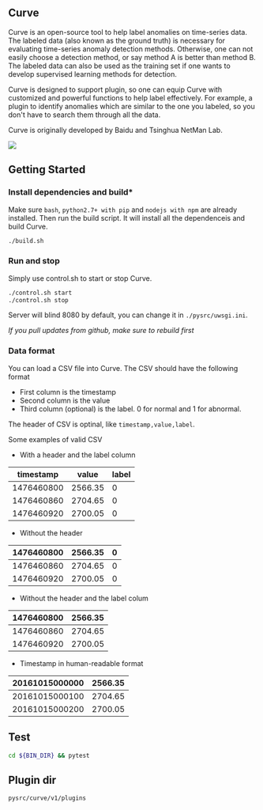 Curve
---

Curve is an open-source tool to help label anomalies on time-series data. The labeled data (also known as the ground truth) is necessary for evaluating time-series anomaly detection methods. Otherwise, one can not easily choose a detection method, or say method A is better than method B. The labeled data can also be used as the training set if one wants to develop supervised learning methods for detection.

Curve is designed to support plugin, so one can equip Curve with customized and powerful functions to help label effectively. For example, a plugin to identify anomalies which are similar to the one you labeled, so you don't have to search them through all the data.

Curve is originally developed by Baidu and Tsinghua NetMan Lab.


<img src="https://raw.githubusercontent.com/baidu/Curve/master/readme/screenshot.png">

## Getting Started

### Install dependencies and build*

Make sure `bash`, `python2.7+ with pip` and `nodejs with npm` are already installed. Then run the build script. It will install all the dependenceis and build Curve. 

```bash
./build.sh
```

### Run and stop
Simply use control.sh to start or stop Curve.

```bash
./control.sh start
./control.sh stop
```
Server will blind 8080 by default, you can change it in `./pysrc/uwsgi.ini`.

*If you pull updates from github, make sure to rebuild first*


### Data format

You can load a CSV file into Curve. The CSV should have the following format

* First column is the timestamp
* Second column is the value
* Third column (optional) is the label. 0 for normal and 1 for abnormal.

The header of CSV is optinal, like `timestamp,value,label`.  

Some examples of valid CSV

* With a header and the label column

|timestamp|value|label|
|---|---|---|
|1476460800|2566.35|0|
|1476460860|2704.65|0|
|1476460920|2700.05|0|


* Without the header
 
|1476460800|2566.35|0|
|---|---|---|
|1476460860|2704.65|0|
|1476460920|2700.05|0|

* Without the header and the label colum

|1476460800|2566.35|
|---|---|
|1476460860|2704.65|
|1476460920|2700.05|

* Timestamp in human-readable format

|20161015000000|2566.35|
|---|---|
|20161015000100|2704.65|
|20161015000200|2700.05|


## Test

```bash
cd ${BIN_DIR} && pytest
```

## Plugin dir

```pysrc/curve/v1/plugins```

